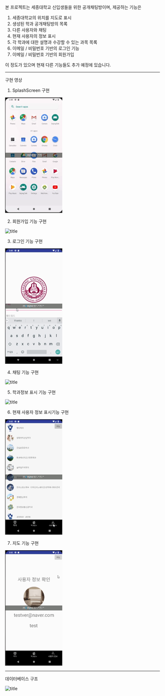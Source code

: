 본 프로젝트는 세종대학교 신입생들을 위한 공개채팅방이며, 제공하는 기능은

1. 세종대학교의 위치를 지도로 표시
2. 생성된 학과 공개채팅방의 목록
3. 다른 사용자와 채팅
4. 현재 사용자의 정보 표시
5. 각 학과에 대한 설명과 수강할 수 있는 과목 목록
6. 이메일 / 비밀번호 기반의 로그인 기능
7. 이메일 / 비밀번호 기반의 회원가입 

이 정도가 있으며 현재 다른 기능들도 추가 예정에 있습니다.

-------------------------------------------------------------------------------------------------------------------------------------------
구현 영상

1. SplashScreen 구현


![title](/image/SplashScreen.gif)


2. 회원가입 기능 구현

![title](/image/signup.gif)

3. 로그인 기능 구현

![title](/image/login.gif)

4. 채팅 기능 구현

![title](/image/chat.gif)

5. 학과정보 표시 기능 구현

![title](/image/department.gif)

6. 현재 사용자 정보 표시기능 구현

![title](/image/currentUser.gif)

7. 지도 기능 구현

![title](/image/map.gif)

-------------------------------------------------------------------------------------------------------------------------------------------

데이터베이스 구조

![title](/image/)
